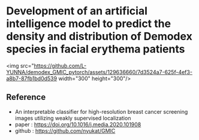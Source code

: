 # Development of an artificial intelligence model to predict the density and distribution of Demodex species in facial erythema patients
<img src="https://github.com/L-YUNNA/demodex_GMIC_pytorch/assets/129636660/7d3524a7-625f-4ef3-a8b7-87fb1bd0d539 width="300" height="300"/>

## Reference
- An interpretable classifier for high-resolution breast cancer screening images utilizing weakly supervised localization
- paper : https://doi.org/10.1016/j.media.2020.101908
- github : https://github.com/nyukat/GMIC
